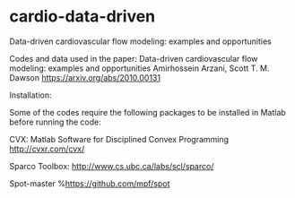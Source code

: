 # cardio-data-driven
Data-driven cardiovascular flow modeling: examples and opportunities

Codes and data used in the paper:
Data-driven cardiovascular flow modeling: examples and opportunities 
Amirhossein Arzani, Scott T. M. Dawson
https://arxiv.org/abs/2010.00131

Installation:

Some of the codes require the following packages to be installed in Matlab before running the code:

CVX: Matlab Software for Disciplined Convex Programming
http://cvxr.com/cvx/

Sparco Toolbox: 
http://www.cs.ubc.ca/labs/scl/sparco/

Spot-master
%https://github.com/mpf/spot
